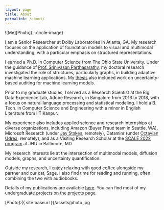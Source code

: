 ```yaml
---
layout: page
title: About
permalink: /about/
---
```


![Me][Photo]{: .circle-image}

I am a Senior Researcher at Dolby Laboratories in Atlanta, GA. 
My research focuses on the application of foundation models to visual and multimodal understanding, with a particular emphasis on structured representations.

I earned a Ph.D. in Computer Science from The Ohio State University. Under the guidance of [Prof. Srinivasan Parthasarathy](http://web.cse.ohio-state.edu/~parthasarathy.2/), my doctoral research investigated the role of structures, particularly graphs, in building adaptive machine learning applications.
 My [thesis](https://etd.ohiolink.edu/acprod/odb_etd/etd/r/1501/10?clear=10&p10_accession_num=osu1713459591984102) also included work on uncertainty-based auditing for machine learning models.

Prior to my graduate studies, I served as a Research Scientist at the Big Data Experience Lab, Adobe Research, in Bangalore from 2016 to 2018, with a focus on natural language processing and statistical modeling. 
I hold a B. Tech. in Computer Science and Engineering with a minor in English Literature from IIT Kanpur.

My experience also includes applied science and research internships at diverse organizations, including Amazon (Buyer Fraud team in Seattle, WA), Microsoft Research (under [Jay Stokes](https://www.microsoft.com/en-us/research/people/jstokes/), remotely), Dataminr (under [Octavian Udrea](https://www.linkedin.com/in/octavian-udrea-954aa7200), remotely), and as a Visiting Research Scholar at the [SCALE 2022 program](https://hltcoe.jhu.edu/research/scale/scale-2022/) at JHU in Baltimore, MD.

My research interests lie at the intersection of multimodal models, diffusion models, graphs, and uncertainty quantification.

Outside my research, I enjoy relaxing with good coffee alongside my partner and our cat, Sage. I also find time for reading and running, often combining the two with audiobooks.

Details of my publications are available [here](https://scholar.google.com/citations?user=9t8gbkkAAAAJ&hl=en). You can find most of my undergraduate projects on the [projects page](/projects).

[Photo]:{{ site.baseurl }}/assets/photo.jpg
